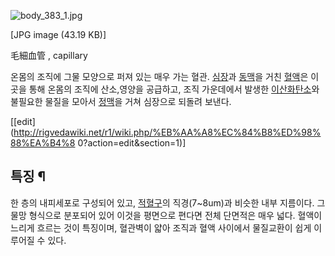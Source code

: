 ![body_383_1.jpg](//rv.wkcdn.net/http://rigvedawiki.net/r1/pds/body_383_1.jpg)

[JPG image (43.19 KB)]

毛細血管 , capillary

온몸의 조직에 그물 모양으로 퍼져 있는 매우 가는 혈관. [심장](%EC%8B%AC%EC%9E%A5.md)과
[동맥](%EB%8F%99%EB%A7%A5.md)을 거친 [혈액](%ED%98%88%EC%95%A1.md)은 이곳을 통해 온몸의
조직에 산소,영양을 공급하고, 조직 가운데에서 발생한
[이산화탄소](%EC%9D%B4%EC%82%B0%ED%99%94%ED%83%84%EC%86%8C.md)와 불필요한 물질을 모아서
[정맥](%EC%A0%95%EB%A7%A5.md)을 거쳐 심장으로 되돌려 보낸다.

[[edit](http://rigvedawiki.net/r1/wiki.php/%EB%AA%A8%EC%84%B8%ED%98%88%EA%B4%8
0?action=edit&section=1)]

## 특징 ¶

한 층의 내피세포로 구성되어 있고, [적혈구](%EC%A0%81%ED%98%88%EA%B5%AC.md)의 직경(7~8um)과 비슷한
내부 지름이다. 그물망 형식으로 분포되어 있어 이것을 평면으로 편다면 전체 단면적은 매우 넓다. 혈액이 느리게 흐르는 것이 특징이며,
혈관벽이 얇아 조직과 혈액 사이에서 물질교환이 쉽게 이루어질 수 있다.

